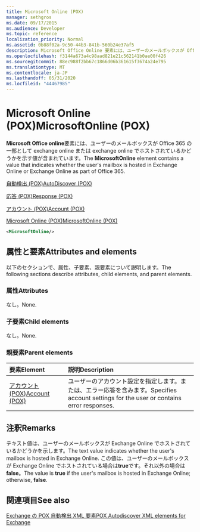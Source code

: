 ```yaml
---
title: Microsoft Online (POX)
manager: sethgros
ms.date: 09/17/2015
ms.audience: Developer
ms.topic: reference
localization_priority: Normal
ms.assetid: 0b88f02a-9c50-44b3-841b-560b24e37af5
description: Microsoft Office Online 要素には、ユーザーのメールボックスが Office 365 の一部として Exchange Online または Exchange Online でホストされているかどうかを示す値が含まれています。
ms.openlocfilehash: f3144a673a4c98aad821e21c562141b0ae00f426
ms.sourcegitcommit: 88ec988f2bb67c1866d06b361615f3674a24e795
ms.translationtype: MT
ms.contentlocale: ja-JP
ms.lasthandoff: 05/31/2020
ms.locfileid: "44467985"
---
```

# <a name="microsoftonline-pox"></a><span data-ttu-id="72352-103">Microsoft Online (POX)</span><span class="sxs-lookup"><span data-stu-id="72352-103">MicrosoftOnline (POX)</span></span>

<span data-ttu-id="72352-104">**Microsoft Office online**要素には、ユーザーのメールボックスが Office 365 の一部として exchange online または exchange online でホストされているかどうかを示す値が含まれています。</span><span class="sxs-lookup"><span data-stu-id="72352-104">The **MicrosoftOnline** element contains a value that indicates whether the user's mailbox is hosted in Exchange Online or Exchange Online as part of Office 365.</span></span> 
  
[<span data-ttu-id="72352-105">自動検出 (POX)</span><span class="sxs-lookup"><span data-stu-id="72352-105">AutoDiscover (POX)</span></span>](autodiscover-pox.md)
  
[<span data-ttu-id="72352-106">応答 (POX)</span><span class="sxs-lookup"><span data-stu-id="72352-106">Response (POX)</span></span>](response-pox.md)
  
[<span data-ttu-id="72352-107">アカウント (POX)</span><span class="sxs-lookup"><span data-stu-id="72352-107">Account (POX)</span></span>](account-pox.md)
  
[<span data-ttu-id="72352-108">Microsoft Online (POX)</span><span class="sxs-lookup"><span data-stu-id="72352-108">MicrosoftOnline (POX)</span></span>](microsoftonline-pox.md)
  
```XML
<MicrosoftOnline/>
```

## <a name="attributes-and-elements"></a><span data-ttu-id="72352-109">属性と要素</span><span class="sxs-lookup"><span data-stu-id="72352-109">Attributes and elements</span></span>

<span data-ttu-id="72352-110">以下のセクションで、属性、子要素、親要素について説明します。</span><span class="sxs-lookup"><span data-stu-id="72352-110">The following sections describe attributes, child elements, and parent elements.</span></span>
  
### <a name="attributes"></a><span data-ttu-id="72352-111">属性</span><span class="sxs-lookup"><span data-stu-id="72352-111">Attributes</span></span>

<span data-ttu-id="72352-112">なし。</span><span class="sxs-lookup"><span data-stu-id="72352-112">None.</span></span>
  
### <a name="child-elements"></a><span data-ttu-id="72352-113">子要素</span><span class="sxs-lookup"><span data-stu-id="72352-113">Child elements</span></span>

<span data-ttu-id="72352-114">なし。</span><span class="sxs-lookup"><span data-stu-id="72352-114">None.</span></span>
  
### <a name="parent-elements"></a><span data-ttu-id="72352-115">親要素</span><span class="sxs-lookup"><span data-stu-id="72352-115">Parent elements</span></span>

|<span data-ttu-id="72352-116">**要素**</span><span class="sxs-lookup"><span data-stu-id="72352-116">**Element**</span></span>|<span data-ttu-id="72352-117">**説明**</span><span class="sxs-lookup"><span data-stu-id="72352-117">**Description**</span></span>|
|:-----|:-----|
|[<span data-ttu-id="72352-118">アカウント (POX)</span><span class="sxs-lookup"><span data-stu-id="72352-118">Account (POX)</span></span>](account-pox.md) <br/> |<span data-ttu-id="72352-119">ユーザーのアカウント設定を指定します。または、エラー応答を含みます。</span><span class="sxs-lookup"><span data-stu-id="72352-119">Specifies account settings for the user or contains error responses.</span></span>  <br/> |
   
## <a name="remarks"></a><span data-ttu-id="72352-120">注釈</span><span class="sxs-lookup"><span data-stu-id="72352-120">Remarks</span></span>

<span data-ttu-id="72352-121">テキスト値は、ユーザーのメールボックスが Exchange Online でホストされているかどうかを示します。</span><span class="sxs-lookup"><span data-stu-id="72352-121">The text value indicates whether the user's mailbox is hosted in Exchange Online.</span></span> <span data-ttu-id="72352-122">この値は、ユーザーのメールボックスが Exchange Online でホストされている場合は**true**です。それ以外の場合は**false**。</span><span class="sxs-lookup"><span data-stu-id="72352-122">The value is **true** if the user's mailbox is hosted in Exchange Online; otherwise, **false**.</span></span>
  
## <a name="see-also"></a><span data-ttu-id="72352-123">関連項目</span><span class="sxs-lookup"><span data-stu-id="72352-123">See also</span></span>



[<span data-ttu-id="72352-124">Exchange の POX 自動検出 XML 要素</span><span class="sxs-lookup"><span data-stu-id="72352-124">POX Autodiscover XML elements for Exchange</span></span>](pox-autodiscover-xml-elements-for-exchange.md)

